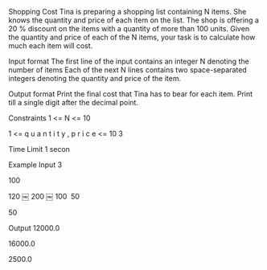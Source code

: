 Shopping Cost
Tina is preparing a shopping list containing 
N
 items. She knows the quantity and price of each item on the list. The shop is offering a 
20
%
 discount on the items with a quantity of more than 
100
 units. Given the quantity and price of each of the 
N
 items, your task is to calculate how much each item will cost.

Input format
The first line of the input contains an integer 
N
 denoting the number of items
Each of the next 
N
 lines contains two space-separated integers denoting the quantity and price of the item.

Output format
Print the final cost that Tina has to bear for each item. Print till a single digit after the decimal point.

Constraints
1
<=
N
<=
10

1
<=
q
u
a
n
t
i
t
y
,
p
r
i
c
e
<=
10
3

Time Limit
1
 ​secon

Example
Input
3

100
 
120
￼
200
￼
100
​
50

50

Output
12000.0

16000.0

2500.0